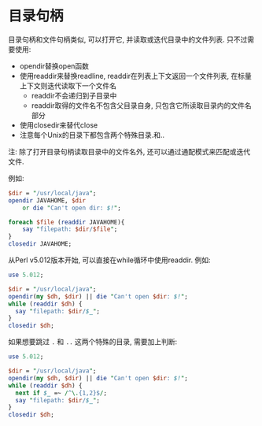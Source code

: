 # 目录句柄

目录句柄和文件句柄类似, 可以打开它, 并读取或迭代目录中的文件列表. 只不过需要使用:

+ opendir替换open函数
+ 使用readdir来替换readline, readdir在列表上下文返回一个文件列表, 在标量上下文则迭代读取下一个文件名
    + readdir不会递归到子目录中
    + readdir取得的文件名不包含父目录自身, 只包含它所读取目录内的文件名部分
+ 使用closedir来替代close
+ 注意每个Unix的目录下都包含两个特殊目录.和..

注: 除了打开目录句柄读取目录中的文件名外, 还可以通过通配模式来匹配或迭代文件.

例如:

```perl
$dir = "/usr/local/java";
opendir JAVAHOME, $dir
    or die "Can't open dir: $!";

foreach $file (readdir JAVAHOME){
    say "filepath: $dir/$file";
}
closedir JAVAHOME;
```

从Perl v5.012版本开始, 可以直接在while循环中使用readdir. 例如:

```perl
use 5.012;

$dir = "/usr/local/java";
opendir(my $dh, $dir) || die "Can't open $dir: $!";
while (readdir $dh) {
  say "filepath: $dir/$_";
}
closedir $dh;
```

如果想要跳过 `.` 和 `..` 这两个特殊的目录, 需要加上判断:

```perl
use 5.012;

$dir = "/usr/local/java";
opendir(my $dh, $dir) || die "Can't open $dir: $!";
while (readdir $dh) {
  next if $_ =~ /^\.{1,2}$/;
  say "filepath: $dir/$_";
}
closedir $dh;
```

